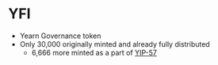 # YFI

- Yearn Governance token
- Only 30,000 originally minted and already fully distributed
  - 6,666 more minted as a part of [YIP-57](https://snapshot.org/#/yearn/proposal/QmX8oYTSkaXSARYZn7RuQzUufW9bVVQtwJ3zxurWrquS9a)
